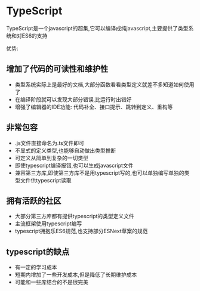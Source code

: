 # TypeScript

TypeScript是一个javascript的超集,它可以编译成纯javascript,主要提供了类型系统和对ES6的支持

优势: 

## 增加了代码的可读性和维护性

+ 类型系统实际上是最好的文档,大部分函数看看类型定义就差不多知道如何使用了
+ 在编译阶段就可以发现大部分错误,比运行时出错好
+ 增强了编辑器的IDE功能: 代码补全、接口提示、跳转到定义、重构等

## 非常包容

+ .js文件直接命名为.ts文件即可
+ 不显式的定义类型,也能够自动做出类型推断
+ 可定义从简单到复杂的一切类型
+ 即使typescript编译报错,也可以生成javascript文件
+ 兼容第三方库,即使第三方库不是用typescript写的,也可以单独编写单独的类型文件供typescript读取

## 拥有活跃的社区

+ 大部分第三方库都有提供typescript的类型定义文件
+ 主流框架使用typescript编写
+ typescript拥抱乐ES6规范,也支持部分ESNext草案的规范

## typescript的缺点

+ 有一定的学习成本
+ 短期内增加了一些开发成本,但是降低了长期维护成本
+ 可能和一些库结合的不是很完美